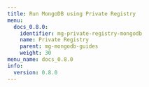 ```yaml
---
title: Run MongoDB using Private Registry
menu:
  docs_0.8.0:
    identifier: mg-private-registry-mongodb
    name: Private Registry
    parent: mg-mongodb-guides
    weight: 30
menu_name: docs_0.8.0
info:
  version: 0.8.0
---
```


